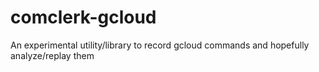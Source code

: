 # comclerk-gcloud
An experimental utility/library to record gcloud commands and hopefully analyze/replay them
